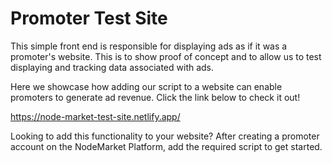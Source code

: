# Promoter Test Site

This simple front end is responsible for displaying ads as if it was a promoter's website. This is to show proof of concept and to allow us to test displaying and tracking data associated with ads.

Here we showcase how adding our script to a website can enable promoters to generate ad revenue. Click the link below to check it out!

https://node-market-test-site.netlify.app/

Looking to add this functionality to your website? After creating a promoter account on the NodeMarket Platform, add the required script to get started.
